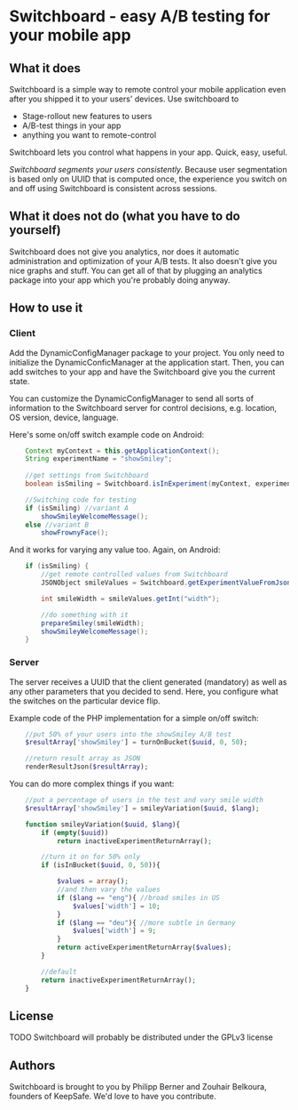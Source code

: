 Switchboard - easy A/B testing for your mobile app
===

## What it does
Switchboard is a simple way to remote control your mobile application even after you shipped it to your users'
devices.
Use switchboard to
* Stage-rollout new features to users
* A/B-test things in your app
* anything you want to remote-control

Switchboard lets you control what happens in your app. Quick, easy, useful.

*Switchboard segments your users consistently.* Because user segmentation is based only on UUID that is computed once, the experience you switch on and off using Switchboard is consistent across sessions.

## What it does not do (what you have to do yourself)
Switchboard does not give you analytics, nor does it automatic administration and optimization of your A/B tests. It also doesn't give you nice graphs and stuff. You can get all of that by plugging an analytics package into your app which you're probably doing anyway.

## How to use it
### Client
Add the DynamicConfigManager package to your project. You only need to initialize the DynamicConficManager at the application start. 
Then, you can add switches to your app and have the Switchboard give you the current state.

You can customize the DynamicConfigManager to send all sorts of information to the Switchboard server for control decisions, e.g. location, OS version, device, language.

Here's some on/off switch example code on Android:

```java
  	Context myContext = this.getApplicationContext();
	String experimentName = "showSmiley";
	
	//get settings from Switchboard
	boolean isSmiling = Switchboard.isInExperiment(myContext, experimentName);

	//Switching code for testing
	if (isSmiling) //variant A
		showSmileyWelcomeMessage();
	else //variant B
		showFrownyFace();
```

And it works for varying any value too. Again, on Android:

```java
	if (isSmiling) {
		//get remote controlled values from Switchboard
		JSONObject smileValues = Switchboard.getExperimentValueFromJson(myContext, experimentName);

		int smileWidth = smileValues.getInt("width");

		//do something with it
		prepareSmiley(smileWidth);
		showSmileyWelcomeMessage();
	}
```

### Server
The server receives a UUID that the client generated (mandatory) as well as any other parameters that you decided to send.
Here, you configure what the switches on the particular device flip.

Example code of the PHP implementation for a simple on/off switch:

```php
	//put 50% of your users into the showSmiley A/B test
	$resultArray['showSmiley'] = turnOnBucket($uuid, 0, 50);

	//return result array as JSON
	renderResultJson($resultArray);
```

You can do more complex things if you want:

```php
	//put a percentage of users in the test and vary smile width
	$resultArray['showSmiley'] = smileyVariation($uuid, $lang);

	function smileyVariation($uuid, $lang){
		if (empty($uuid))
			return inactiveExperimentReturnArray();

		//turn it on for 50% only
		if (isInBucket($uuid, 0, 50)){

			$values = array();
			//and then vary the values
			if ($lang == "eng"){ //broad smiles in US
				$values['width'] = 10;
			}
			if ($lang == "deu"){ //more subtle in Germany
				$values['width'] = 9;
			}
			return activeExperimentReturnArray($values);
		}

		//default
		return inactiveExperimentReturnArray();
	}
```

## License
TODO Switchboard will probably be distributed under the GPLv3 license

## Authors
Switchboard is brought to you by Philipp Berner and Zouhair Belkoura, founders of KeepSafe.
We'd love to have you contribute.